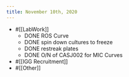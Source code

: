 ```yaml
---
title: November 10th, 2020
---
```


- #[[LabWork]]
	- DONE ROS Curve
	- DONE spin down cultures to freeze
	- DONE restreak plates
	- DONE O/N of CASJ002 for MIC Curves
- #[[IGG Recruitment]]
- #[[Other]]